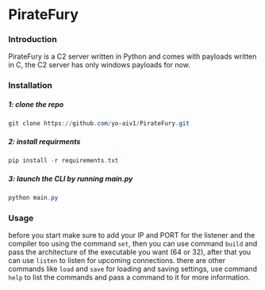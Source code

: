 # PirateFury
### Introduction
PirateFury is a C2 server written in Python and comes with payloads written in C, the C2 server has only windows payloads for now.
### Installation
##### 1: clone the repo <br/>
```powershell
git clone https://github.com/yo-aiv1/PirateFury.git
```
##### 2: install requirments <br/>
```powershell
pip install -r requirements.txt
```
##### 3: launch the CLI by running main.py <br/>
```powershell
python main.py
```
### Usage
before you start make sure to add your IP and PORT for the listener and the compiler too using the command `set`, then you can use command `build` and pass the architecture of the executable you want (64 or 32), after that you can use `listen` to listen for upcoming connections.
there are other commands like `load` and `save` for loading and saving settings, use command `help` to list the commands and pass a command to it for more information.
